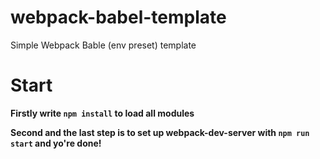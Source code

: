 # webpack-babel-template
Simple Webpack Bable (env preset) template

# Start

**Firstly write `npm install` to load all modules**

**Second and the last step is to set up webpack-dev-server with `npm run start` and yo're done!**
